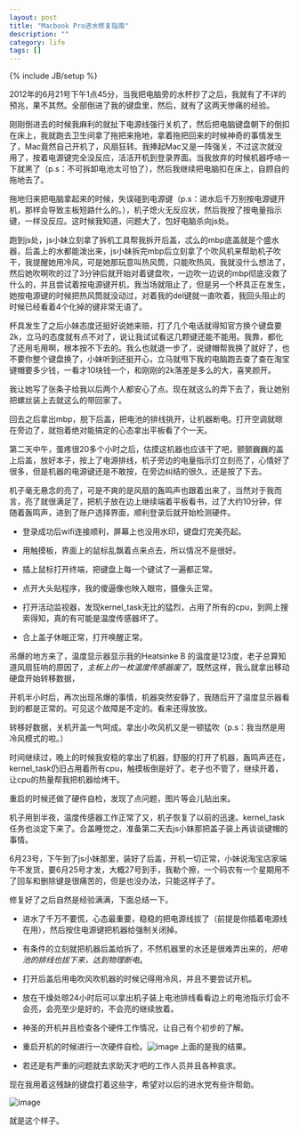 ```yaml
---
layout: post
title: "Macbook Pro进水修复指南"
description: ""
category: life 
tags: []
---
```

{% include JB/setup %}

2012年的6月21号下午1点45分，当我把电脑旁的水杯抄了之后，我就有了不详的预兆，果不其然。全部倒进了我的键盘里，然后，就有了这两天惨痛的经验。

刚刚倒进去的时候我麻利的就扯下电源线强行关机了，然后把电脑键盘朝下的倒扣在床上，我就跑去卫生间拿了拖把来拖地，拿着拖把回来的时候神奇的事情发生了，Mac竟然自己开机了，风扇狂转。我捧起Mac又是一阵强关，不过这次就没用了，按着电源键完全没反应，活活开机到登录界面。当我放弃的时候机器呼哧一下就黑了（p.s：不可拆卸电池太可怕了），然后我继续把电脑扣在床上，自顾自的拖地去了。

拖地归来把电脑拿起来的时候，失误碰到电源键（p.s：进水后千万别按电源键开机，那样会导致主板短路什么的。），机子熄火无反应状，然后我按了按电量指示键，一样没反应。这时候我知道，问题大了，包好电脑杀向js处。

跑到js处，js小妹立刻拿了拆机工具帮我拆开后盖，忒么的mbp底盖就是个盛水器，后盖上的水都能泼出来，js小妹拆完mbp后立刻拿了个吹风机来帮助机子吹干，我提醒她用冷风，可是她那玩意叫热风筒，只能吹热风，我就没什么想法了，然后她吹啊吹的过了3分钟后就开始对着键盘吹，一边吹一边说的mbp彻底没救了什么的，并且尝试着按电源键开机，我当场就阻止了，但是另一个杯具正在发生，她按电源键的时候把热风筒就没动过，对着我的del键就一直吹着，我回头阻止的时候已经看着4个化掉的键非常无语了。

杯具发生了之后小妹态度还挺好说她来赔，打了几个电话就得知官方换个键盘要2k，立马的态度就有点不对了，说让我试试看这几颗键还能不能用。我靠，都化了还用毛用啊，根本按不下去的。我么也就退一步了，说键帽帮我换了就好了，也不要你整个键盘换了，小妹听到还挺开心，立马就甩下我的电脑跑去查了查在淘宝键帽要多少钱，一看才10块钱一个，和刚刚的2k落差是多么的大，喜笑颜开。

我让她写了张条子给我以后两个人都安心了点。现在就这么的弄下去了，我让她别把螺丝装上去就这么的带回家了。


回去之后拿出mbp，脱下后盖，把电池的排线挑开，让机器断电。打开空调就晾在旁边了，就抱着绝对能搞定的心态拿出平板看了个一天。

第二天中午，蛋疼很20多个小时之后，估摸这机器也应该干了吧，颤颤巍巍的盖上后盖，放好本子，按上了电源排线，机子旁边的电量指示灯立刻亮了，心情好了很多，但是机器的电源键还是不敢按，在旁边纠结的很久，还是按了下去。

机子毫无悬念的亮了，可是不爽的是风扇的轰鸣声也跟着出来了，当然对于我而言，亮了就很满足了，把机子放在边上继续端着平板看书，过了大约10分钟，伴随着轰鸣声，进到了账户选择界面，顺利登录后就开始检测硬件。

- 登录成功后wifi连接顺利，屏幕上也没用水印，键盘灯完美亮起。

- 用触摸板，界面上的鼠标乱飘着点来点去，所以情况不是很好。

- 插上鼠标打开终端，把键盘上每一个键试了一遍都正常。

- 点开大头贴程序，我的傻逼像也映入眼帘，摄像头正常。

- 打开活动监视器，发现kernel_task无比的猛烈，占用了所有的cpu，到网上搜索得知，真的有可能是温度传感器坏了。

- 合上盖子休眠正常，打开唤醒正常。

吊爆的地方来了，温度显示器显示我的Heatsinke B 的温度是123度，老子总算知道风扇狂响的原因了，*主板上的一枚温度传感器废了*，既然这样，我么就拿出移动硬盘开始转移数据，

开机半小时后，再次出现吊爆的事情，机器突然安静了，我随后开了温度显示器看到的都是正常的。可见这个故障是不定的。看来还得放放。

转移好数据，关机开盖一气呵成。拿出小吹风机又是一顿猛吹（p.s：我当然是用冷风模式的啦。）

时间继续过，晚上的时候我安稳的拿出了机器，舒服的打开了机器，轰鸣声还在，kernel_task仍旧占用着所有cpu，触摸板倒是好了。老子也不管了，继续开着，让cpu的热量帮我把机器给烤干。

重启的时候还做了硬件自检，发现了点问题，图片等会儿贴出来。

机子用到半夜，温度传感器工作正常了又，机子恢复了以前的迅速。kernel_task任务也淡定下来了。合盖睡觉之，准备第二天去js小妹那把盖子装上再谈谈键帽的事情。

6月23号，下午到了js小妹那里，装好了后盖，开机一切正常，小妹说淘宝店家端午不发货，要6月25号才发，大概27号到手，我勒个擦，一个码农有一个星期用不了回车和删除键是很痛苦的，但是也没办法，只能这样子了。

修复好了之后自然是经验满满，下面总结一下。

- 进水了千万不要慌，心态最重要，稳稳的把电源线拔了（前提是你插着电源线在用），然后按住电源键把机器给强制关闭掉。

- 有条件的立刻就把机器后盖给拆了，不然机器里的水还是很难弄出来的，*把电池的排线也拔下来，达到物理断电*。

- 打开后盖后用电吹风吹机器的时候记得用冷风，并且不要尝试开机。

- 放在干燥处晾24小时后可以拿出机子装上电池排线看看边上的电池指示灯会不会亮，会亮至少是好的，不会亮的继续放着。

- 神圣的开机并且检查各个硬件工作情况，让自己有个初步的了解。

- 重启开机的时候进行一次硬件自检。![image](http://ww3.sinaimg.cn/large/52f8121djw1du75042os2j.jpg)
上面的是我的结果。

- 若还是有严重的问题就去求助天才吧的工作人员并且各种哀求。

现在我用着这残缺的键盘打着这些字，希望对以后的进水党有些许帮助。

![image](http://ww4.sinaimg.cn/large/52f8121djw1du7flw3dpoj.jpg)

就是这个样子。



